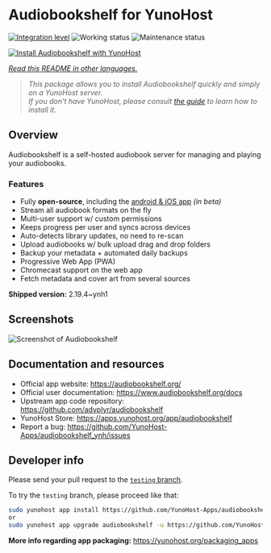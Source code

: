 <!--
N.B.: This README was automatically generated by <https://github.com/YunoHost/apps/tree/master/tools/readme_generator>
It shall NOT be edited by hand.
-->

# Audiobookshelf for YunoHost

[![Integration level](https://apps.yunohost.org/badge/integration/audiobookshelf)](https://ci-apps.yunohost.org/ci/apps/audiobookshelf/)
![Working status](https://apps.yunohost.org/badge/state/audiobookshelf)
![Maintenance status](https://apps.yunohost.org/badge/maintained/audiobookshelf)

[![Install Audiobookshelf with YunoHost](https://install-app.yunohost.org/install-with-yunohost.svg)](https://install-app.yunohost.org/?app=audiobookshelf)

*[Read this README in other languages.](./ALL_README.md)*

> *This package allows you to install Audiobookshelf quickly and simply on a YunoHost server.*  
> *If you don't have YunoHost, please consult [the guide](https://yunohost.org/install) to learn how to install it.*

## Overview

Audiobookshelf is a self-hosted audiobook server for managing and playing your audiobooks.

### Features

* Fully **open-source**, including the [android & iOS app](https://github.com/advplyr/audiobookshelf-app) *(in beta)*
* Stream all audiobook formats on the fly
* Multi-user support w/ custom permissions
* Keeps progress per user and syncs across devices
* Auto-detects library updates, no need to re-scan
* Upload audiobooks w/ bulk upload drag and drop folders
* Backup your metadata + automated daily backups
* Progressive Web App (PWA)
* Chromecast support on the web app
* Fetch metadata and cover art from several sources

**Shipped version:** 2.19.4~ynh1

## Screenshots

![Screenshot of Audiobookshelf](./doc/screenshots/audiobookshelf.jpg)

## Documentation and resources

- Official app website: <https://audiobookshelf.org/>
- Official user documentation: <https://www.audiobookshelf.org/docs>
- Upstream app code repository: <https://github.com/advplyr/audiobookshelf>
- YunoHost Store: <https://apps.yunohost.org/app/audiobookshelf>
- Report a bug: <https://github.com/YunoHost-Apps/audiobookshelf_ynh/issues>

## Developer info

Please send your pull request to the [`testing` branch](https://github.com/YunoHost-Apps/audiobookshelf_ynh/tree/testing).

To try the `testing` branch, please proceed like that:

```bash
sudo yunohost app install https://github.com/YunoHost-Apps/audiobookshelf_ynh/tree/testing --debug
or
sudo yunohost app upgrade audiobookshelf -u https://github.com/YunoHost-Apps/audiobookshelf_ynh/tree/testing --debug
```

**More info regarding app packaging:** <https://yunohost.org/packaging_apps>
